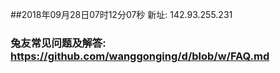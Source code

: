 ##2018年09月28日07时12分07秒 新址: 142.93.255.231
### 兔友常见问题及解答: https://github.com/wanggonging/d/blob/w/FAQ.md
